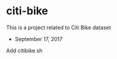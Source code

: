 # citi-bike


This is a project related to Citi Bike dataset
 - September 17, 2017

Add citibike.sh
